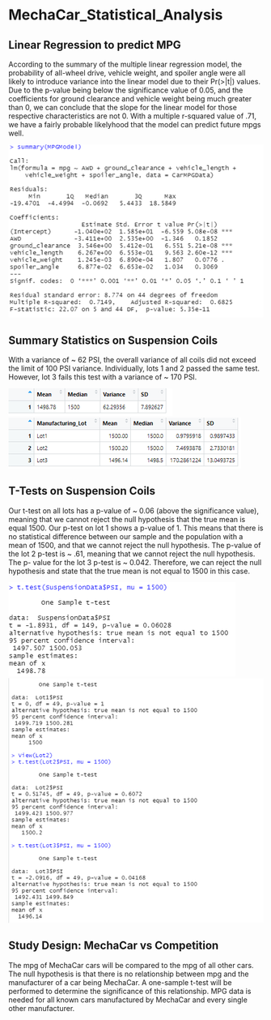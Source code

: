 # MechaCar_Statistical_Analysis

## Linear Regression to predict MPG
According to the summary of the multiple linear regression model, the probability of all-wheel drive, vehicle weight, and spoiler angle were all likely to introduce variance into the linear model due to their Pr(>|t|) values. Due to the p-value being below the significance value of 0.05, and the coefficients for ground clearance and vehicle weight being much greater than 0, we can conclude that the slope for the linear model for those respective characteristics are not 0. With a multiple r-squared value of .71, we have a fairly probable likelyhood that the model can predict future mpgs well.

![MPG Linear Regression Model](Screenshots/MPGLinearRegression.PNG)

## Summary Statistics on Suspension Coils
With a variance of ~ 62 PSI, the overall variance of all coils did not exceed the limit of 100 PSI variance. Individually, lots 1 and 2 passed the same test. However, lot 3 fails this test with a variance of ~ 170 PSI.

![Suspension Coil Summary](Screenshots/total_summary.PNG)
![Suspension Coil Summary by Lot](Screenshots/summary_by_lot.PNG)

## T-Tests on Suspension Coils
Our t-test on all lots has a p-value of ~ 0.06 (above the significance value), meaning that we cannot reject the null hypothesis that the true mean is equal 1500. Our p-test on lot 1 shows a p-value of 1. This means that there is no statistical difference between our sample and the population with a mean of 1500, and that we cannot reject the null hypothesis. The p-value of the lot 2 p-test is ~ .61, meaning that we cannot reject the null hypothesis. The p- value for the lot 3 p-test is ~ 0.042. Therefore, we can reject the null hypothesis and state that the true mean is not equal to 1500 in this case.

![Overall T-Test](Screenshots/all_lots_t_test.PNG)
![Individual Lot T-Tests](Screenshots/lots_t_tests.PNG)

## Study Design: MechaCar vs Competition
The mpg of MechaCar cars will be compared to the mpg of all other cars. The null hypothesis is that there is no relationship between mpg and the manufacturer of a car being MechaCar. A one-sample t-test will be performed to determine the significance of this relationship. MPG data is needed for all known cars manufactured by MechaCar and every single other manufacturer. 
